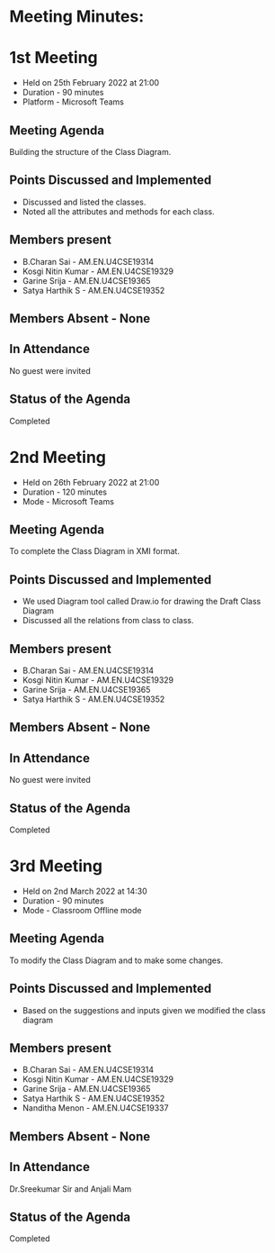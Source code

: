 # Meeting Minutes:
# 1st Meeting
* Held on 25th  February 2022 at 21:00 
* Duration - 90 minutes  
* Platform - Microsoft Teams

## Meeting Agenda 
Building the structure of the Class Diagram.

## Points Discussed and Implemented 
* Discussed and listed the classes.
* Noted all the attributes and methods for each class.


## Members present
* B.Charan Sai           - AM.EN.U4CSE19314
* Kosgi Nitin Kumar   - AM.EN.U4CSE19329
* Garine Srija             - AM.EN.U4CSE19365
* Satya Harthik  S      - AM.EN.U4CSE19352

## Members Absent - None

## In Attendance
No guest were invited

## Status of the Agenda
Completed





# 2nd Meeting
* Held on 26th  February 2022 at 21:00
* Duration - 120 minutes  
* Mode - Microsoft Teams

## Meeting Agenda 
To complete the Class Diagram in XMI format.


## Points Discussed and Implemented 
* We used Diagram tool called Draw.io for drawing the Draft Class Diagram
* Discussed all the relations from class to class.

## Members present
* B.Charan Sai           - AM.EN.U4CSE19314
* Kosgi Nitin Kumar   - AM.EN.U4CSE19329
* Garine Srija             - AM.EN.U4CSE19365
* Satya Harthik  S      - AM.EN.U4CSE19352

## Members Absent - None

## In Attendance
No guest were invited

## Status of the Agenda
Completed



# 3rd Meeting
* Held on 2nd March 2022 at 14:30 
* Duration - 90 minutes  
* Mode - Classroom Offline mode

## Meeting Agenda 
To modify the Class Diagram and to make some changes.


## Points Discussed and Implemented 
* Based on the suggestions and inputs given we modified the class diagram

## Members present
* B.Charan Sai           - AM.EN.U4CSE19314
* Kosgi Nitin Kumar   - AM.EN.U4CSE19329
* Garine Srija             - AM.EN.U4CSE19365
* Satya Harthik  S      - AM.EN.U4CSE19352
* Nanditha Menon        - AM.EN.U4CSE19337

## Members Absent - None

## In Attendance
Dr.Sreekumar Sir and Anjali Mam

## Status of the Agenda
Completed
